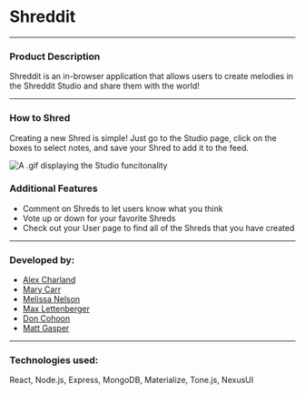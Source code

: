 # Shreddit
---

### Product Description

Shreddit is an in-browser application that allows users to create melodies in the Shreddit Studio and share them with the world!

<!-- Check it out [here](deployed link) -->

---
### How to Shred

Creating a new Shred is simple! Just go to the Studio page, click on the boxes to select notes, and save your Shred to add it to the feed.

![A .gif displaying the Studio funcitonality](https://media.giphy.com/media/5hvRvBtI2CXQU6qXoF/giphy.gif)

### Additional Features

* Comment on Shreds to let users know what you think
* Vote up or down for your favorite Shreds
* Check out your User page to find all of the Shreds that you have created

---
### Developed by:
* [Alex Charland](https://github.com/ac3charland)
* [Mary Carr](https://github.com/mkat44)
* [Melissa Nelson](https://github.com/mnelson13)
* [Max Lettenberger](https://github.com/lettemax)
* [Don Cohoon](https://github.com/AshymOR)
* [Matt Gasper](https://github.com/mattypockets)

---
### Technologies used:

React, Node.js, Express, MongoDB, Materialize, Tone.js, NexusUI
